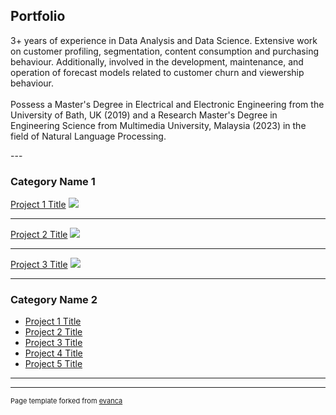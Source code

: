 ## Portfolio
<p align=”justify”>
3+ years of experience in Data Analysis and Data Science. Extensive work on customer profiling, segmentation, content consumption and purchasing behaviour. Additionally, involved in the development, maintenance, and operation of forecast models related to customer churn and viewership behaviour.
<br><br>
Possess a Master's Degree in Electrical and Electronic Engineering from the University of Bath, UK (2019) and a Research Master's Degree in Engineering Science from Multimedia University, Malaysia (2023) in the field of Natural Language Processing.
</p>
---

### Category Name 1 

[Project 1 Title](/sample_page)
<img src="images/dummy_thumbnail.jpg?raw=true"/>

---
[Project 2 Title](/pdf/sample_presentation.pdf)
<img src="images/dummy_thumbnail.jpg?raw=true"/>

---
[Project 3 Title](http://example.com/)
<img src="images/dummy_thumbnail.jpg?raw=true"/>

---

### Category Name 2

- [Project 1 Title](http://example.com/)
- [Project 2 Title](http://example.com/)
- [Project 3 Title](http://example.com/)
- [Project 4 Title](http://example.com/)
- [Project 5 Title](http://example.com/)

---




---
<p style="font-size:11px">Page template forked from <a href="https://github.com/evanca/quick-portfolio">evanca</a></p>
<!-- Remove above link if you don't want to attibute -->
